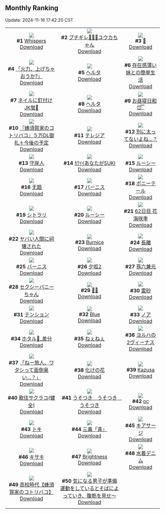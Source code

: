 ## Monthly Ranking
Update: 2024-11-16 17:42:20 CST

|      |      |      |
| :----: | :----: | :----: |
| ![](https://i.pixiv.re/c/240x480/img-master/img/2024/10/19/14/53/37/123474762_p0_master1200.jpg)<br>**#1** [Whispers](https://www.pixiv.net/artworks/123474762)<br>[Download](https://i.pixiv.re/img-original/img/2024/10/19/14/53/37/123474762_p0.jpg) | ![](https://i.pixiv.re/c/240x480/img-master/img/2024/10/19/12/54/26/123472228_p0_master1200.jpg)<br>**#2** [ブチギレ💢💢💢ユウカちゃん](https://www.pixiv.net/artworks/123472228)<br>[Download](https://i.pixiv.re/img-original/img/2024/10/19/12/54/26/123472228_p0.png) | ![](https://i.pixiv.re/c/240x480/img-master/img/2024/10/18/13/46/24/123441017_p0_master1200.jpg)<br>**#3** [👀](https://www.pixiv.net/artworks/123441017)<br>[Download](https://i.pixiv.re/img-original/img/2024/10/18/13/46/24/123441017_p0.jpg) |
| ![](https://i.pixiv.re/c/240x480/img-master/img/2024/10/19/00/01/23/123458377_p0_master1200.jpg)<br>**#4** [「火力、上げちゃおうか?」](https://www.pixiv.net/artworks/123458377)<br>[Download](https://i.pixiv.re/img-original/img/2024/10/19/00/01/23/123458377_p0.png) | ![](https://i.pixiv.re/c/240x480/img-master/img/2024/10/19/18/45/13/123480494_p0_master1200.jpg)<br>**#5** [ヘルタ](https://www.pixiv.net/artworks/123480494)<br>[Download](https://i.pixiv.re/img-original/img/2024/10/19/18/45/13/123480494_p0.jpg) | ![](https://i.pixiv.re/c/240x480/img-master/img/2024/10/19/00/00/39/123458263_p0_master1200.jpg)<br>**#6** [存在感薄い妹との簡単生活](https://www.pixiv.net/artworks/123458263)<br>[Download](https://i.pixiv.re/img-original/img/2024/10/19/00/00/39/123458263_p0.jpg) |
| ![](https://i.pixiv.re/c/240x480/img-master/img/2024/10/19/18/10/17/123479587_p0_master1200.jpg)<br>**#7** [ネイルに釘付けJK蛍💅](https://www.pixiv.net/artworks/123479587)<br>[Download](https://i.pixiv.re/img-original/img/2024/10/19/18/10/17/123479587_p0.png) | ![](https://i.pixiv.re/c/240x480/img-master/img/2024/10/19/11/57/22/123470868_p0_master1200.jpg)<br>**#8** [ヘルタ](https://www.pixiv.net/artworks/123470868)<br>[Download](https://i.pixiv.re/img-original/img/2024/10/19/11/57/22/123470868_p0.png) | ![](https://i.pixiv.re/c/240x480/img-master/img/2024/10/19/00/00/17/123458166_p0_master1200.jpg)<br>**#9** [お昼寝日和😴](https://www.pixiv.net/artworks/123458166)<br>[Download](https://i.pixiv.re/img-original/img/2024/10/19/00/00/17/123458166_p0.png) |
| ![](https://i.pixiv.re/c/240x480/img-master/img/2024/10/19/16/02/30/123476311_p0_master1200.jpg)<br>**#10** [『蜂須賀家のコトリバコ』５万DL御礼＋今後の予定](https://www.pixiv.net/artworks/123476311)<br>[Download](https://i.pixiv.re/img-original/img/2024/10/19/16/02/30/123476311_p0.jpg) | ![](https://i.pixiv.re/c/240x480/img-master/img/2024/10/19/16/57/16/123477526_p0_master1200.jpg)<br>**#11** [テレジア](https://www.pixiv.net/artworks/123477526)<br>[Download](https://i.pixiv.re/img-original/img/2024/10/19/16/57/16/123477526_p0.jpg) | ![](https://i.pixiv.re/c/240x480/img-master/img/2024/10/19/18/00/11/123479188_p0_master1200.jpg)<br>**#12** [別に太ってないよね…？](https://www.pixiv.net/artworks/123479188)<br>[Download](https://i.pixiv.re/img-original/img/2024/10/19/18/00/11/123479188_p0.jpg) |
| ![](https://i.pixiv.re/c/240x480/img-master/img/2024/10/19/18/00/10/123479185_p0_master1200.jpg)<br>**#13** [守岸人](https://www.pixiv.net/artworks/123479185)<br>[Download](https://i.pixiv.re/img-original/img/2024/10/19/18/00/10/123479185_p0.jpg) | ![](https://i.pixiv.re/c/240x480/img-master/img/2024/10/18/18/14/42/123446458_p0_master1200.jpg)<br>**#14** [ｶﾜｲｲあなたがSUKI](https://www.pixiv.net/artworks/123446458)<br>[Download](https://i.pixiv.re/img-original/img/2024/10/18/18/14/42/123446458_p0.jpg) | ![](https://i.pixiv.re/c/240x480/img-master/img/2024/10/18/00/00/12/123427166_p0_master1200.jpg)<br>**#15** [ルーシー](https://www.pixiv.net/artworks/123427166)<br>[Download](https://i.pixiv.re/img-original/img/2024/10/18/00/00/12/123427166_p0.jpg) |
| ![](https://i.pixiv.re/c/240x480/img-master/img/2024/10/17/01/00/47/123398018_p0_master1200.jpg)<br>**#16** [无题](https://www.pixiv.net/artworks/123398018)<br>[Download](https://i.pixiv.re/img-original/img/2024/10/17/01/00/47/123398018_p0.png) | ![](https://i.pixiv.re/c/240x480/img-master/img/2024/10/20/22/46/22/123524648_p0_master1200.jpg)<br>**#17** [バーニス](https://www.pixiv.net/artworks/123524648)<br>[Download](https://i.pixiv.re/img-original/img/2024/10/20/22/46/22/123524648_p0.jpg) | ![](https://i.pixiv.re/c/240x480/img-master/img/2024/10/19/00/31/13/123459658_p0_master1200.jpg)<br>**#18** [ポニーテール](https://www.pixiv.net/artworks/123459658)<br>[Download](https://i.pixiv.re/img-original/img/2024/10/19/00/31/13/123459658_p0.jpg) |
| ![](https://i.pixiv.re/c/240x480/img-master/img/2024/10/19/00/01/24/123458379_p0_master1200.jpg)<br>**#19** [シトラリ](https://www.pixiv.net/artworks/123458379)<br>[Download](https://i.pixiv.re/img-original/img/2024/10/19/00/01/24/123458379_p0.jpg) | ![](https://i.pixiv.re/c/240x480/img-master/img/2024/10/20/00/00/07/123491751_p0_master1200.jpg)<br>**#20** [ルーシー](https://www.pixiv.net/artworks/123491751)<br>[Download](https://i.pixiv.re/img-original/img/2024/10/20/00/00/07/123491751_p0.jpg) | ![](https://i.pixiv.re/c/240x480/img-master/img/2024/10/19/23/46/33/123491222_p0_master1200.jpg)<br>**#21** [62日目 花海咲季](https://www.pixiv.net/artworks/123491222)<br>[Download](https://i.pixiv.re/img-original/img/2024/10/19/23/46/33/123491222_p0.png) |
| ![](https://i.pixiv.re/c/240x480/img-master/img/2024/10/19/22/14/08/123487836_p0_master1200.jpg)<br>**#22** [ヤバい人間に祠壊された](https://www.pixiv.net/artworks/123487836)<br>[Download](https://i.pixiv.re/img-original/img/2024/10/19/22/14/08/123487836_p0.jpg) | ![](https://i.pixiv.re/c/240x480/img-master/img/2024/10/17/07/15/25/123403029_p0_master1200.jpg)<br>**#23** [Burnice](https://www.pixiv.net/artworks/123403029)<br>[Download](https://i.pixiv.re/img-original/img/2024/10/17/07/15/25/123403029_p0.jpg) | ![](https://i.pixiv.re/c/240x480/img-master/img/2024/10/20/00/01/01/123491961_p0_master1200.jpg)<br>**#24** [長離](https://www.pixiv.net/artworks/123491961)<br>[Download](https://i.pixiv.re/img-original/img/2024/10/20/00/01/01/123491961_p0.png) |
| ![](https://i.pixiv.re/c/240x480/img-master/img/2024/10/17/00/00/19/123395906_p0_master1200.jpg)<br>**#25** [バーニス](https://www.pixiv.net/artworks/123395906)<br>[Download](https://i.pixiv.re/img-original/img/2024/10/17/00/00/19/123395906_p0.jpg) | ![](https://i.pixiv.re/c/240x480/img-master/img/2024/10/20/10/58/34/123503888_p0_master1200.jpg)<br>**#26** [夕呱2](https://www.pixiv.net/artworks/123503888)<br>[Download](https://i.pixiv.re/img-original/img/2024/10/20/10/58/34/123503888_p0.jpg) | ![](https://i.pixiv.re/c/240x480/img-master/img/2024/10/17/00/03/46/123396286_p0_master1200.jpg)<br>**#27** [孫六兼元](https://www.pixiv.net/artworks/123396286)<br>[Download](https://i.pixiv.re/img-original/img/2024/10/17/00/03/46/123396286_p0.jpg) |
| ![](https://i.pixiv.re/c/240x480/img-master/img/2024/10/19/20/09/14/123483262_p0_master1200.jpg)<br>**#28** [セクシーバニーちゃん](https://www.pixiv.net/artworks/123483262)<br>[Download](https://i.pixiv.re/img-original/img/2024/10/19/20/09/14/123483262_p0.jpg) | ![](https://i.pixiv.re/c/240x480/img-master/img/2024/10/20/00/03/55/123492249_p0_master1200.jpg)<br>**#29** [🖤🖤](https://www.pixiv.net/artworks/123492249)<br>[Download](https://i.pixiv.re/img-original/img/2024/10/20/00/03/55/123492249_p0.jpg) | ![](https://i.pixiv.re/c/240x480/img-master/img/2024/10/17/19/30/02/123416654_p0_master1200.jpg)<br>**#30** [霊砂](https://www.pixiv.net/artworks/123416654)<br>[Download](https://i.pixiv.re/img-original/img/2024/10/17/19/30/02/123416654_p0.jpg) |
| ![](https://i.pixiv.re/c/240x480/img-master/img/2024/10/19/00/09/31/123458898_p0_master1200.jpg)<br>**#31** [テンション](https://www.pixiv.net/artworks/123458898)<br>[Download](https://i.pixiv.re/img-original/img/2024/10/19/00/09/31/123458898_p0.jpg) | ![](https://i.pixiv.re/c/240x480/img-master/img/2024/10/21/00/01/17/123527833_p0_master1200.jpg)<br>**#32** [Blue](https://www.pixiv.net/artworks/123527833)<br>[Download](https://i.pixiv.re/img-original/img/2024/10/21/00/01/17/123527833_p0.jpg) | ![](https://i.pixiv.re/c/240x480/img-master/img/2024/10/20/17/10/19/123512543_p0_master1200.jpg)<br>**#33** [ノア](https://www.pixiv.net/artworks/123512543)<br>[Download](https://i.pixiv.re/img-original/img/2024/10/20/17/10/19/123512543_p0.png) |
| ![](https://i.pixiv.re/c/240x480/img-master/img/2024/10/18/01/36/24/123430408_p0_master1200.jpg)<br>**#34** [ホタル🎨_差分](https://www.pixiv.net/artworks/123430408)<br>[Download](https://i.pixiv.re/img-original/img/2024/10/18/01/36/24/123430408_p0.jpg) | ![](https://i.pixiv.re/c/240x480/img-master/img/2024/10/17/12/00/05/123406328_p0_master1200.jpg)<br>**#35** [ねぇねぇ](https://www.pixiv.net/artworks/123406328)<br>[Download](https://i.pixiv.re/img-original/img/2024/10/17/12/00/05/123406328_p0.jpg) | ![](https://i.pixiv.re/c/240x480/img-master/img/2024/10/18/19/58/51/123449455_p0_master1200.jpg)<br>**#36** [ヨルハの2ヴィーナス](https://www.pixiv.net/artworks/123449455)<br>[Download](https://i.pixiv.re/img-original/img/2024/10/18/19/58/51/123449455_p0.jpg) |
| ![](https://i.pixiv.re/c/240x480/img-master/img/2024/10/21/00/13/22/123528579_p0_master1200.jpg)<br>**#37** [「ねー旅人、ワタシって面倒臭い…？」](https://www.pixiv.net/artworks/123528579)<br>[Download](https://i.pixiv.re/img-original/img/2024/10/21/00/13/22/123528579_p0.png) | ![](https://i.pixiv.re/c/240x480/img-master/img/2024/10/19/21/30/04/123486169_p0_master1200.jpg)<br>**#38** [化けの花](https://www.pixiv.net/artworks/123486169)<br>[Download](https://i.pixiv.re/img-original/img/2024/10/19/21/30/04/123486169_p0.jpg) | ![](https://i.pixiv.re/c/240x480/img-master/img/2024/10/17/19/33/30/123416780_p0_master1200.jpg)<br>**#39** [Kazusa](https://www.pixiv.net/artworks/123416780)<br>[Download](https://i.pixiv.re/img-original/img/2024/10/17/19/33/30/123416780_p0.jpg) |
| ![](https://i.pixiv.re/c/240x480/img-master/img/2024/10/21/19/08/59/123547095_p0_master1200.jpg)<br>**#40** [歌住サクラコ(健全)](https://www.pixiv.net/artworks/123547095)<br>[Download](https://i.pixiv.re/img-original/img/2024/10/21/19/08/59/123547095_p0.jpg) | ![](https://i.pixiv.re/c/240x480/img-master/img/2024/10/19/22/18/09/123487970_p0_master1200.jpg)<br>**#41** [うそつき　うそつき　うそつき](https://www.pixiv.net/artworks/123487970)<br>[Download](https://i.pixiv.re/img-original/img/2024/10/19/22/18/09/123487970_p0.jpg) | ![](https://i.pixiv.re/c/240x480/img-master/img/2024/10/19/16/12/40/123476541_p0_master1200.jpg)<br>**#42** [oc](https://www.pixiv.net/artworks/123476541)<br>[Download](https://i.pixiv.re/img-original/img/2024/10/19/16/12/40/123476541_p0.png) |
| ![](https://i.pixiv.re/c/240x480/img-master/img/2024/10/18/19/20/41/123448333_p0_master1200.jpg)<br>**#43** [トキ](https://www.pixiv.net/artworks/123448333)<br>[Download](https://i.pixiv.re/img-original/img/2024/10/18/19/20/41/123448333_p0.jpg) | ![](https://i.pixiv.re/c/240x480/img-master/img/2024/10/20/00/02/59/123492172_p0_master1200.jpg)<br>**#44** [三毒「貪」](https://www.pixiv.net/artworks/123492172)<br>[Download](https://i.pixiv.re/img-original/img/2024/10/20/00/02/59/123492172_p0.png) | ![](https://i.pixiv.re/c/240x480/img-master/img/2024/10/18/19/15/14/123448183_p0_master1200.jpg)<br>**#45** [キアサージ](https://www.pixiv.net/artworks/123448183)<br>[Download](https://i.pixiv.re/img-original/img/2024/10/18/19/15/14/123448183_p0.jpg) |
| ![](https://i.pixiv.re/c/240x480/img-master/img/2024/10/18/19/30/01/123448583_p0_master1200.jpg)<br>**#46** [キサキ](https://www.pixiv.net/artworks/123448583)<br>[Download](https://i.pixiv.re/img-original/img/2024/10/18/19/30/01/123448583_p0.jpg) | ![](https://i.pixiv.re/c/240x480/img-master/img/2024/10/20/00/00/57/123491943_p0_master1200.jpg)<br>**#47** [Brightness](https://www.pixiv.net/artworks/123491943)<br>[Download](https://i.pixiv.re/img-original/img/2024/10/20/00/00/57/123491943_p0.jpg) | ![](https://i.pixiv.re/c/240x480/img-master/img/2024/10/18/20/06/53/123449824_p0_master1200.jpg)<br>**#48** [水着デニム](https://www.pixiv.net/artworks/123449824)<br>[Download](https://i.pixiv.re/img-original/img/2024/10/18/20/06/53/123449824_p0.png) |
| ![](https://i.pixiv.re/c/240x480/img-master/img/2024/10/17/17/09/32/123412300_p0_master1200.jpg)<br>**#49** [高校時代【蜂須賀家のコトリバコ】](https://www.pixiv.net/artworks/123412300)<br>[Download](https://i.pixiv.re/img-original/img/2024/10/17/17/09/32/123412300_p0.jpg) | ![](https://i.pixiv.re/c/240x480/img-master/img/2024/10/20/09/00/05/123501653_p0_master1200.jpg)<br>**#50** [気になる男子が準備運動をしているとそばによっていき、腹筋を見せ～](https://www.pixiv.net/artworks/123501653)<br>[Download](https://i.pixiv.re/img-original/img/2024/10/20/09/00/05/123501653_p0.jpg) |
|      |
